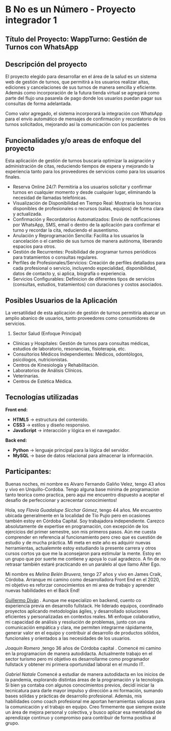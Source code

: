 # B No es un Número - Proyecto integrador 1
## Título del Proyecto: WappTurno: Gestión de Turnos con WhatsApp
## Descripción del proyecto
El proyecto elegido para desarrollar en el área de la salud es un sistema web de gestión de turnos, que permitirá a los usuarios realizar altas, ediciones y cancelaciones de sus turnos de manera sencilla y eficiente. Además como incorporación de la futura tienda virtual se agregará como parte del flujo una pasarela de pago donde los usuarios puedan pagar sus consultas de forma adelantada.

Como valor agregado, el sistema incorporará la integración con WhatsApp para el envío automático de mensajes de confirmación y recordatorio de los turnos solicitados, mejorando así la comunicación con los pacientes


## Funcionalidades y/o areas de enfoque del proyecto 

Esta aplicación de gestión de turnos buscaria optimizar la asignación y administración de citas, reduciendo tiempos de espera y mejorando la experiencia tanto para los proveedores de servicios como para los usuarios finales.

- Reserva Online 24/7: Permitiria a los usuarios solicitar y confirmar turnos en cualquier momento y desde cualquier lugar, eliminando la necesidad de llamadas telefónicas.
- Visualización de Disponibilidad en Tiempo Real: Mostraria los horarios disponibles de profesionales o recursos (salas, equipos) de forma clara y actualizada.
- Confirmación y Recordatorios Automatizados: Envío de notificaciones por WhatsApp, SMS, email o dentro de la aplicación para confirmar el turno y recordar la cita, reduciendo el ausentismo.
- Anulación y Reprogramación Sencilla: Facilita a los usuarios la cancelación o el cambio de sus turnos de manera autónoma, liberando espacios para otros.
- Gestión de Recurrentes: Posibilidad de programar turnos periódicos para tratamientos o consultas regulares.
- Perfiles de Profesionales/Servicios: Creación de perfiles detallados para cada profesional o servicio, incluyendo especialidad, disponibilidad, datos de contacto y, si aplica, biografía o experiencia.
- Servicios Configurables: Definicion de diferentes tipos de servicios (consultas, estudios, tratamientos) con duraciones y costos asociados.

## Posibles Usuarios de la Aplicación
La versatilidad de esta aplicación de gestión de turnos permitiria abarcar un amplio abanico de usuarios, tanto proveedores como consumidores de servicios.

1. Sector Salud (Enfoque Principal)

- Clínicas y Hospitales: Gestión de turnos para consultas médicas, estudios de laboratorio, resonancias, fisioterapia, etc.
- Consultorios Médicos Independientes: Médicos, odontólogos, psicólogos, nutricionistas.
- Centros de Kinesiología y Rehabilitación.
- Laboratorios de Análisis Clínicos.
- Veterinarias.
- Centros de Estética Médica.


## Tecnologías utilizadas
**Front end:**
- **HTML5** → estructura del contenido.
- **CSS3** → estilos y diseño responsivo.
- **JavaScript** → interacción y lógica en el navegador.

**Back end:**
- **Python** → lenguaje principal para la lógica del servidor.
- **MySQL** → base de datos relacional para almacenar la información.

## Participantes:
Buenas noches, mi nombre es Alvaro Fernando Galiño Velez, tengo 43 años y vivo en Unquillo-Cordoba. Tengo alguna base minima de programacion tanto teorica como practica, pero aqui me encuentro dispuesto a aceptar el desafio de perfeccionar y acrecentar conocimientos!

Hola, soy *Flavia Guadalupe Sicchar Gómez*, tengo 44 años. Me encuentro ubicada generalmente en la localidad de Tío Pujio pero en ocasiones también estoy en Córdoba Capital. Soy trabajadora independiente. Carezco absolutamente de expertise en programación, con excepción de los ejercicios del primer semestre, son mis primeros pasos. Aún me cuesta comprender en referencia al funcionamiento pero creo que es cuestión de estudio y de mucha práctica. Mi meta en este año es adquirir nuevas herramientas, actualemnte estoy estudiando la presente carrera y otros cursos cortos ya que me la aconsejaron para estimular la mente. Estoy en un grupo que por suerte me contiene y apoya lo cual agradezco. A fin de no retrasar también estaré practicando en un paralelo al que llamo Alter Ego.

Mi nombre es *Melina Belén Bruvera*, tengo 27 años y vivo en James Craik, Córdoba. Arranque mi camino como desarrolladora Front End en el 2020, mi objetivo es reforzar conocimientos en mi area de trabajo y aprender nuevas habilidades en el Back End! 

[Guillermo Diván](https://github.com/GuillermoDivan) .
Aunque me especializo en backend, cuento co experiencia previa en desarrollo fullstack. He liderado equipos, coordinado proyectos aplicando metodologías ágiles, y desarrollado soluciones eficientes y personalizadas en contextos reales. Mi enfoque colaborativo, mi capacidad de análisis y resolución de problemas, junto con una comunicación empática y clara, me permiten integrarme rápidamente, generar valor en el equipo y contribuir al desarrollo de productos sólidos, funcionales y orientados a las necesidades de los usuarios.

*Joaquín Romero* ,tengo 36 años de Córdoba capital . 
Comencé mi camino en la programacion de manera autodidacta. Actualmente trabajo en el sector turismo pero mi objetivo es desarrollarme como programador fullstack y obtener mi primera oportunidad laboral en el mundo IT. 

*Gabriel Natale* Comencé a estudiar de manera autodidacta en los inicios de la pandemia, explorando distintas áreas de la programación y la tecnología. Si bien ya contaba con algunos conocimientos previos, decidí iniciar la tecnicatura para darle mayor impulso y dirección a mi formación, sumando bases sólidas y prácticas de desarrollo profesional. Además, mis habilidades como coach profesional me aportan herramientas valiosas para la comunicación y el trabajo en equipo. Creo firmemente que siempre existe un área de mejora personal y colectiva, y busco aplicar esa mentalidad de aprendizaje continuo y compromiso para contribuir de forma positiva al grupo.
